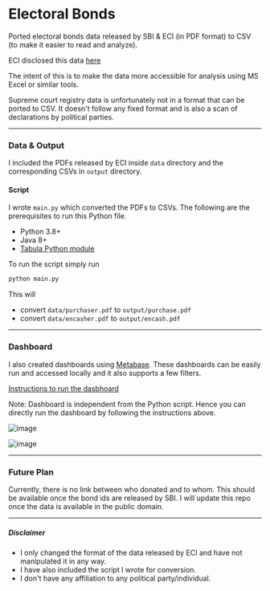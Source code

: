 Electoral Bonds
===============

Ported electoral bonds data released by SBI & ECI (in PDF format) to CSV (to make it easier to read and analyze).

ECI disclosed this data [here](https://www.eci.gov.in/disclosure-of-electoral-bonds)

The intent of this is to make the data more accessible for analysis using MS Excel or similar tools.

Supreme court registry data is unfortunately not in a format that can be ported to CSV. It doesn't follow any fixed format and is also a scan of declarations by political parties.

---

### Data & Output

I included the PDFs released by ECI inside `data` directory and the corresponding CSVs in `output` directory.

#### Script

I wrote `main.py` which converted the PDFs to CSVs.
The following are the prerequisites to run this Python file.
- Python 3.8+
- Java 8+
- [Tabula Python module](https://github.com/tabulapdf/tabula)

To run the script simply run 
```sh
python main.py
```

This will
- convert `data/purchaser.pdf` to `output/purchase.pdf`
- convert `data/encasher.pdf` to `output/encash.pdf`  

---

### Dashboard

I also created dashboards using [Metabase](https://github.com/metabase). These dashboards can be easily run and accessed locally and it also supports a few filters.

[Instructions to run the dasbhoard](https://github.com/pushkar8723/electoral-bonds/tree/main/dashboard)

Note: Dashboard is independent from the Python script. Hence you can directly run the dashboard by following the instructions above.

![image](https://github.com/pushkar8723/electoral-bonds/assets/2996493/e89a109f-4952-4380-8cc9-ce4053257ef7)

![image](https://github.com/pushkar8723/electoral-bonds/assets/2996493/31d341a2-d91c-4875-9448-fcc5ef19c99b)

---

### Future Plan

Currently, there is no link between who donated and to whom. This should be available once the bond ids are released by SBI.
I will update this repo once the data is available in the public domain.

---

##### Disclaimer

- I only changed the format of the data released by ECI and have not manipulated it in any way.
- I have also included the script I wrote for conversion.
- I don't have any affiliation to any political party/individual. 
